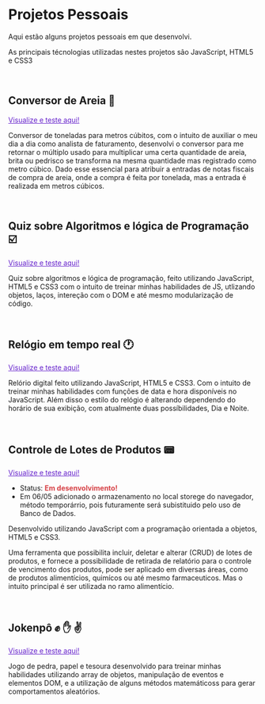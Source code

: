 # Projetos Pessoais
 Aqui estão alguns projetos pessoais em que desenvolvi.
 
 As principais técnologias utilizadas nestes projetos são JavaScript, HTML5 e CSS3

 <br>

## Conversor de Areia 💎
<a style="color:#6622CC" href="https://joaovictor-noschang.github.io/ProjetosPessoais/conversor/index.html" target="_blanck">Visualize e teste aqui!</a>

Conversor de toneladas para metros cúbitos, com o intuito de auxiliar o meu dia a dia como analista de faturamento, desenvolvi o conversor para me retornar o múltiplo usado para multiplicar uma certa quantidade de areia, brita ou pedrisco se transforma na mesma quantidade mas registrado como metro cúbico. Dado esse essencial para atribuir a entradas de notas fiscais de compra de areia, onde a compra é feita por tonelada, mas a entrada é realizada em metros cúbicos.

<br>


## Quiz sobre Algoritmos e lógica de Programação ☑️
<a style="color:#6622CC" href="https://joaovictor-noschang.github.io/ProjetosPessoais/quiz/index.html" target="_blanck">Visualize e teste aqui!</a>

Quiz sobre algoritmos e lógica de programação, feito utilizando JavaScript, HTML5 e CSS3 com o intuito de treinar minhas habilidades de JS, utlizando objetos, laços, intereção com o DOM e até mesmo modularização de código.

<br>


## Relógio em tempo real 🕐
<a style="color:#6622CC" href="https://joaovictor-noschang.github.io/ProjetosPessoais/relogio/index.html" target="_blanck">Visualize e teste aqui!</a>

Relório digital feito utilizando JavaScript, HTML5 e CSS3. Com o intuito de treinar minhas habilidades com funções de data e hora disponíveis no JavaScript. Além disso o estilo do relógio é alterando dependendo do horário de sua exibição, com atualmente duas possíbilidades, Dia e Noite.

<br>


## Controle de Lotes de Produtos 📟 
<a style="color:#6622CC" href="https://joaovictor-noschang.github.io/ProjetosPessoais/crud/index.html" target="_blanck">Visualize e teste aqui!</a>

- Status: <strong style="color:#D64045">Em desenvolvimento!</strong>
- Em 06/05 adicionado o armazenamento no local storege do navegador, método temporárrio, pois futuramente será subistituido pelo uso de Banco de Dados.

Desenvolvido utilizando JavaScript com a programação orientada a objetos, HTML5 e CSS3.

Uma ferramenta que possibilita incluir, deletar e alterar (CRUD) de lotes de produtos, e fornece a possibilidade de retirada de relatório para o controle de vencimento dos produtos, pode ser aplicado em diversas áreas, como de produtos alimentícios, quimícos ou até mesmo farmaceuticos. Mas o intuito principal é ser utilizada no ramo alimentício.

<br>


## Jokenpô ✊ ✋ ✌️
<a style="color:#6622CC" href="https://joaovictor-noschang.github.io/ProjetosPessoais/jokenpo/" target="_blanck">Visualize e teste aqui!</a>

Jogo de pedra, papel e tesoura desenvolvido para treinar minhas habilidades utilizando array de objetos, manipulação de eventos e elementos DOM, e a utilização de alguns métodos matemáticoss para gerar comportamentos aleatórios.